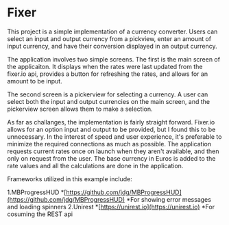 # Fixer


This project is a simple implementation of a currency converter. Users can select an input and output currency from a pickview, enter an amount of input currency, and have their conversion displayed in an output currency.

The application involves two simple screens. The first is the main screen of the applicaiton. It displays when the rates were last updated from the fixer.io api, provides a button for refreshing the rates, and allows for an amount to be input.

The second screen is a pickerview for selecting a currency. A user can select both the input and output currencies on the main screen, and the pickerview screen allows them to make a selection.

As far as challanges, the implementation is fairly straight forward. Fixer.io allows for an option input and output to be provided, but I found this to be unnecessary. In the interest of speed and user experience, it's preferable to minimize the required connections as much as possible. The application requests current rates once on launch when they aren't available, and then only on request from the user. The base currency in Euros is added to the rate values and all the calculations are done in the application.

Frameworks utilized in this example include:


1.MBProgressHUD
  *[https://github.com/jdg/MBProgressHUD](https://github.com/jdg/MBProgressHUD)
  *For showing error messages and loading spinners
2.Unirest
  *[https://unirest.io](https://unirest.io)
  *For cosuming the REST api

